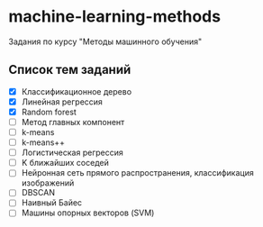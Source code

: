 # machine-learning-methods
Задания по курсу "Методы машинного обучения"

## Список тем заданий

 - [x] Классификационное дерево
 - [x] Линейная регрессия
 - [x] Random forest
 - [ ] Метод главных компонент
 - [ ] k-means
 - [ ] k-means++
 - [ ] Логистическая регрессия
 - [ ] K ближайших соседей
 - [ ] Нейронная сеть прямого распространения, классификация изображений
 - [ ] DBSCAN
 - [ ] Наивный Байес
 - [ ] Машины опорных векторов (SVM)
